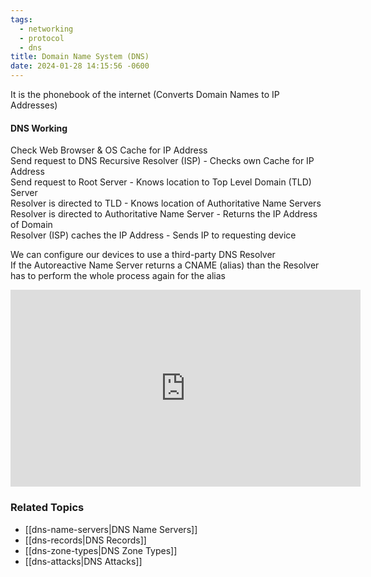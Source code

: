```yaml
---
tags:
  - networking
  - protocol
  - dns
title: Domain Name System (DNS)
date: 2024-01-28 14:15:56 -0600
---
```


It is the phonebook of the internet (Converts Domain Names to IP Addresses)

#### DNS Working
Check Web Browser & OS Cache for IP Address  
Send request to DNS Recursive Resolver (ISP) - Checks own Cache for IP Address  
Send request to Root Server - Knows location to Top Level Domain (TLD) Server  
Resolver is directed to TLD - Knows location of Authoritative Name Servers  
Resolver is directed to Authoritative Name Server - Returns the IP Address of Domain  
Resolver (ISP) caches the IP Address - Sends IP to requesting device

We can configure our devices to use a third-party DNS Resolver  
If the Autoreactive Name Server returns a CNAME (alias) than the Resolver has to perform the whole process again for the alias  

<iframe width="560" height="315" src="https://www.youtube-nocookie.com/embed/JkEYOt08-rU?si=rPXMhglLYVnxWeFq" title="YouTube video player" frameborder="0" allow="accelerometer; autoplay; clipboard-write; encrypted-media; gyroscope; picture-in-picture; web-share" allowfullscreen></iframe>

### Related Topics

* [[dns-name-servers|DNS Name Servers]]
* [[dns-records|DNS Records]]
* [[dns-zone-types|DNS Zone Types]]
* [[dns-attacks|DNS Attacks]]
